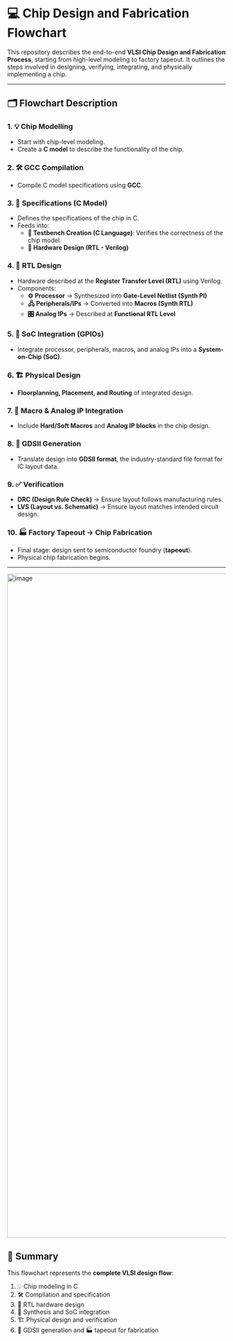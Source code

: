 # 💻 Chip Design and Fabrication Flowchart

This repository describes the end-to-end **VLSI Chip Design and Fabrication Process**, starting from high-level modeling to factory tapeout. It outlines the steps involved in designing, verifying, integrating, and physically implementing a chip.

---

## 🗂 Flowchart Description

### 1. 💡 Chip Modelling
- Start with chip-level modeling.
- Create a **C model** to describe the functionality of the chip.

### 2. 🛠 GCC Compilation
- Compile C model specifications using **GCC**.

### 3. 📄 Specifications (C Model)
- Defines the specifications of the chip in C.
- Feeds into:
  - **🧪 Testbench Creation (C Language)**: Verifies the correctness of the chip model.
  - **🔧 Hardware Design (RTL - Verilog)**

### 4. 🔧 RTL Design
- Hardware described at the **Register Transfer Level (RTL)** using Verilog.
- Components:
  - **⚙️ Processor** → Synthesized into **Gate-Level Netlist (Synth PI)**
  - **🖧 Peripherals/IPs** → Converted into **Macros (Synth RTL)**
  - **🎛 Analog IPs** → Described at **Functional RTL Level**

### 5. 🧩 SoC Integration (GPIOs)
- Integrate processor, peripherals, macros, and analog IPs into a **System-on-Chip (SoC)**.

### 6. 🏗 Physical Design
- **Floorplanning, Placement, and Routing** of integrated design.

### 7. 🧩 Macro & Analog IP Integration
- Include **Hard/Soft Macros** and **Analog IP blocks** in the chip design.

### 8. 📐 GDSII Generation
- Translate design into **GDSII format**, the industry-standard file format for IC layout data.

### 9. ✅ Verification
- **DRC (Design Rule Check)** → Ensure layout follows manufacturing rules.
- **LVS (Layout vs. Schematic)** → Ensure layout matches intended circuit design.

### 10. 🏭 Factory Tapeout → Chip Fabrication
- Final stage: design sent to semiconductor foundry (**tapeout**).
- Physical chip fabrication begins.

---

<img width="1381" height="1533" alt="image" src="https://github.com/user-attachments/assets/714eb928-62e6-4cd5-815d-f1df5d34eefb" />

## 📌 Summary
This flowchart represents the **complete VLSI design flow**:
1. 💡 Chip modeling in C  
2. 🛠 Compilation and specification  
3. 🔧 RTL hardware design  
4. 🧩 Synthesis and SoC integration  
5. 🏗 Physical design and verification  
6. 📐 GDSII generation and 🏭 tapeout for fabrication


